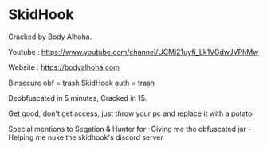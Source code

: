# SkidHook

Cracked by Body Alhoha.

Youtube : https://www.youtube.com/channel/UCMi21uyfi_Lk1VGdwJVPhMw

Website : https://bodyalhoha.com

Binsecure obf = trash
SkidHook auth = trash

Deobfuscated in 5 minutes, Cracked in 15.

Get good, don't get access, just throw your pc and replace it with a potato

Special mentions to Segation & Hunter for
-Giving me the obfuscated jar
-Helping me nuke the skidhook's discord server
